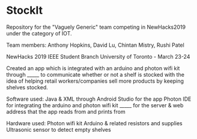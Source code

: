 # StockIt
Repository for the "Vaguely Generic" team competing in NewHacks2019 under the category of IOT.

Team members: Anthony Hopkins, David Lu, Chintan Mistry, Rushi Patel

NewHacks 2019 IEEE Student Branch University of Toronto - March 23-24 

Created an app which is integrated with an arduino and photon wifi kit through _____ to communicate whether or not a shelf is stocked
with the idea of helping retail workers/companies sell more products by keeping shelves stocked. 

Software used: Java & XML through Android Studio for the app
               Photon IDE for integrating the arduino and photon wifi kit
               _____ for the server & web address that the app reads from and prints from
               
Hardware used: Photon wifi kit
               Arduino & related resistors and supplies
               Ultrasonic sensor to detect empty shelves
